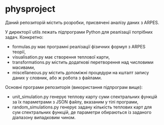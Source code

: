 # physproject

Даний репозиторій містить розробки, присвячені аналізу даних з ARPES.

У директорії utils лежать підпрограми Python для реалізації потрібних задач. Конкретно:
- formulas.py має програмні реалізації фізичних формул з ARPES теорії,
- visualisation.py має створення теплової карти,
- transformations.py містить додаткові перетворення над числовими масивами,
- miscellaneous.py містить допоміжні процедури на кшталт запису даних у словник, або ж робота з файлами.

Основні програми репозиторія (використання підпрограм вище):
- unit_simulation.py генерує теплову карту суми спектральних функцій за їх параметрами з JSON файлу, вказаним у тілі програми,
- random_simulations.py генерує задану кількість теплових карт для сум спектральних функцій, де параметри обираються із заданого діапазону випадковим чином.

